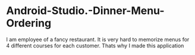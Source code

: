 # Android-Studio.-Dinner-Menu-Ordering
I am employee of a fancy restaurant. It is very hard to memorize menus for 4 different courses for each customer. Thats why I made this application
